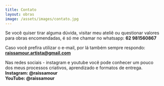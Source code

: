 ```yaml
---
title: Contato
layout: obras
image: /assets/images/contato.jpg
---
```


Se você quiser tirar alguma dúvida, visitar meu ateliê ou questionar valores para obras encomendadas, é só me chamar no whatsapp:
**62 981560867**

Caso você prefira utilizar o e-mail, por lá também sempre respondo:
**raissamour.artista@gmail.com**

Nas redes sociais - instagram e youtube você pode conhecer um pouco dos meus processos criativos, aprendizado e formatos de entrega.
**Instagram: @raissamour**  
**YouTube: @raissamour**
